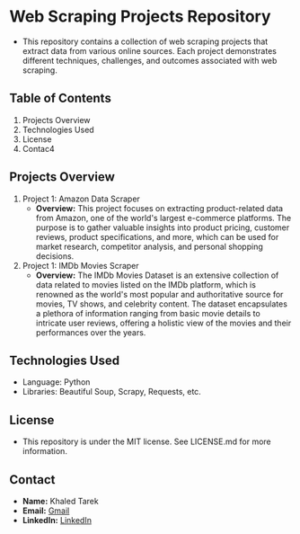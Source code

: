# Web Scraping Projects Repository

* This repository contains a collection of web scraping projects that extract data from various online sources. Each project demonstrates different techniques, challenges, and outcomes associated with web scraping.

## Table of Contents

1. Projects Overview
2. Technologies Used
3. License
7. Contac4

##  Projects Overview

1. Project 1: Amazon Data Scraper
   * **Overview:**
         This project focuses on extracting product-related data from Amazon, one of the world's largest e-commerce platforms. The purpose is to gather valuable insights into product pricing, customer reviews, product specifications, and more, which can be used for market research, competitor analysis, and personal shopping decisions.
2. Project 1: IMDb Movies Scraper
   * **Overview:**
         The IMDb Movies Dataset is an extensive collection of data related to movies listed on the IMDb platform, which is renowned as the world's most popular and authoritative source for movies, TV shows, and celebrity content. The dataset encapsulates a plethora of information ranging from basic movie details to intricate user reviews, offering a holistic view of the movies and their performances over the years.

## Technologies Used
* Language: Python
* Libraries: Beautiful Soup, Scrapy, Requests, etc.


 ##  License
 * This repository is under the MIT license. See LICENSE.md for more information.

## Contact 
* **Name:** Khaled Tarek
* **Email:** [Gmail](khaledfox20201@gmail.com)  
* **LinkedIn:** [LinkedIn](https://www.linkedin.com/in/khaled-elbahnasy-403479203)
